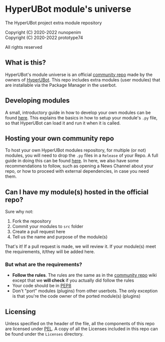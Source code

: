 # HyperUBot module's universe
The HyperUBot project extra module repository

Copyright (C) 2020-2022 nunopenim\
Copyright (C) 2020-2022 prototype74

All rights reserved

## What is this?

HyperUBot's module universe is an official 
[community repo](https://github.com/prototype74/HyperUBot/wiki/Community-Repos) 
made by the owners of 
[HyperUBot](https://github.com/prototype74/HyperUBot). This repo includes 
extra modules (user modules) that are installable via the Package Manager in 
the userbot.

## Developing modules

A small, introductory guide in how to develop your own modules can be found 
[here](https://github.com/prototype74/HyperUBot/wiki/Developing-Modules). 
This explains the basics in how to setup your module's `.py` file, so that 
HyperUBot can load it and run it when it is called.

## Hosting your own community repo

To host your own HyperUBot modules repository, for multiple (or not) modules, 
you will need to drop the `.py` files in a `Release` of your Repo. A full guide 
in doing this can be found 
[here](https://github.com/prototype74/HyperUBot/wiki/Community-Repos#how-to-host-your-own-community-repo). 
In here, we also have some recommendations to follow, such as opening a News 
Channel about your repo, or how to proceed with external dependencies, in case 
you need them.

## Can I have my module(s) hosted in the official repo?

Sure why not:

1. Fork the repository
2. Commit your modules to `src` folder
3. Create a pull request here
4. Tell us the name and purpose of the module(s)

That's it! If a pull request is made, we will review it. If your module(s) meet 
the requirements, it/they will be added here.

### But what are the requirements?

- **Follow the rules**. The rules are the same as in the 
[community repo](https://github.com/prototype74/HyperUBot/wiki/Community-Repos#rules-i-dont-think-so) 
wiki except that we **will check** if you actually did follow the rules
- Your code should be in [PEP8](https://www.python.org/dev/peps/pep-0008/)
- Don't "port" modules (plugins) from other userbots. The only exception is 
that you're the code owner of the ported module(s) (plugins)

## Licensing

Unless specified on the header of the file, all the components of this repo are 
licensed under [PEL](https://github.com/nunopenim/module-universe/blob/master/LICENSE.md). 
A copy of all the Licenses included in this repo can be found under the 
`Licenses` directory.

